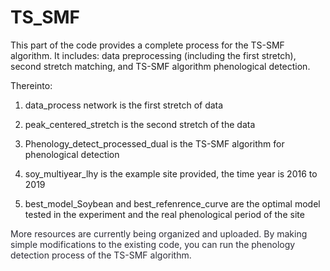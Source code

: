 # TS_SMF
This part of the code provides a complete process for the TS-SMF algorithm. It includes: data preprocessing (including the first stretch), second stretch matching, and TS-SMF algorithm phenological detection.

Thereinto:

1. data_process network is the first stretch of data

2. peak_centered_stretch is the second stretch of the data

3. Phenology_detect_processed_dual is the TS-SMF algorithm for phenological detection

4. soy_multiyear_lhy is the example site provided, the time year is 2016 to 2019

5. best_model_Soybean and best_refenrence_curve are the optimal model tested in the experiment and the real phenological period of the site

<font style="color:rgb(44, 44, 54);">More resources are currently being organized and uploaded. By making simple modifications to the existing code, you can run the phenology detection process of the TS-SMF algorithm.</font>


